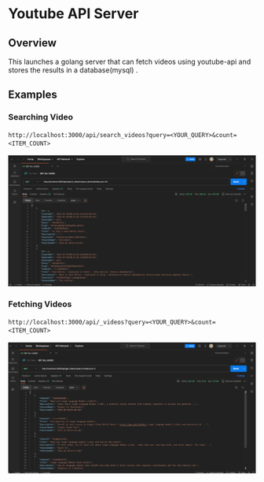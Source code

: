 # Youtube API Server
## Overview 
This launches a golang server that can fetch videos using youtube-api and stores the results in a database(mysql) .

## Examples
### Searching Video 
` http://localhost:3000/api/search_videos?query=<YOUR_QUERY>&count=<ITEM_COUNT> `
<br>
<br>
![Alt text](assets/search.png)

### Fetching Videos
` http://localhost:3000/api/_videos?query=<YOUR_QUERY>&count=<ITEM_COUNT> `
<br>
<br>
![Alt text](assets/get.png)

